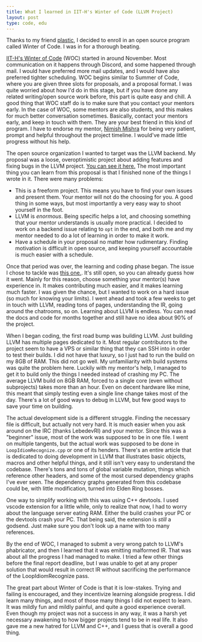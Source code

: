 ```yaml
---
title: What I learned in IIT-H's Winter of Code (LLVM Project)
layout: post
type: code, edu
---
```


Thanks to my friend [plastic](https://akshitadixit.github.io/), I decided to enroll in an open source program
called Winter of Code. I was in for a thorough beating.

[IIT-H's Winter of Code](https://gdsc-woc.tech/) (WOC) started in around November. Most communication on it happens through 
Discord, and some happened through mail. I would have preferred more mail updates, and I would have also preferred tighter
scheduling. WOC begins similar to Summer of Code, where you are given three slots for proposals, and a 
proposal format. I was quite worried about how I'd do in this stage, but if you have done any related writing/open source work
before, this part is quite easy and chill. A good thing that WOC staff do is to make sure that you contact your mentors early.
In the case of WOC, some mentors are also students, and this makes for much better conversation sometimes. Basically, 
contact your mentors early, and keep in touch with them. They are your best friend in this kind of program.
I have to endorse my mentor, [Nimish Mishra](https://github.com/NimishMishra) for being very patient, prompt and helpful
throughout the project timeline. I would've made little progress without his help.

The open source organization I wanted to target was the LLVM backend. My proposal was a loose, overoptimistic project about
adding features and fixing bugs in the LLVM project.
[You can see it here.](https://docs.google.com/document/d/1oYlmuBohbZYsDE_3Ajp70blvm73SH5tryUoljzACAQs/edit?usp=sharing)
The most important thing you can learn from this proposal is that I finished none of the things I wrote in it. There were many
problems:
- This is a freeform project. This means you have to find your own issues and present them. Your mentor will not do the choosing
  for you. A good thing in some ways, but most importantly a very easy way to shoot yourself in the foot.
- LLVM is *enormous*. Being specific helps a lot, and choosing something that your mentor understands is usually more practical.
  I decided to work on a backend issue relating to `opt` in the end, and both me and my mentor needed to do a lot of learning 
  in order to make it work.
- Have a schedule in your proposal no matter how rudimentary. Finding motivation is difficult in open source, and keeping
  yourself accountable is much easier with a schedule.

Once that period was over, the learning and coding phase began. The issue I chose to tackle was
[this one.](https://github.com/llvm/llvm-project/issues/50308#issuecomment-1007952551). It's still open, so you can already 
guess how it went. Mainly for this reason, choose something your mentor(s) have experience in. It makes contributing much 
easier, and it makes learning much faster. I was given the chance, but I wanted to work on a hard issue (so much for knowing 
your limits). I went ahead and took a few weeks to get in touch with LLVM, reading tons of pages, understanding the IR, going
around the chatrooms, so on. Learning about LLVM is endless. You can read the docs and code for months together and still have
no idea about 90% of the project.

When I began coding, the first road bump was building LLVM. Just building LLVM has multiple pages dedicated to it. Most 
regular contributors to the project seem to have a VPS or similar thing that they can SSH into in order to test their builds.
I did not
have that luxury, so I just had to run the build on my 8GB of RAM. This did not go well. My unfamiliarity with build systems was
quite the problem here. Luckily with my mentor's help, I managed to get it to build only the things I needed instead of
crashing my PC. The average LLVM build on 8GB RAM, forced to a single core (even without subprojects) takes more than an hour.
Even on decent hardware like mine, this meant
that simply testing even a single line change takes most of the day. There's a lot of good ways to debug in LLVM, but few good
ways to save your time on building.

The actual development side is a different struggle. Finding the necessary file is difficult, but actually not very hard. It is
much easier when you ask around on the IRC (thanks LebedevRI) and your mentor. Since this was a "beginner" issue, most of the
work was supposed to be in one file. I went on multiple tangents, but the actual work was supposed to be done in 
`LoopIdiomRecognize.cpp` or one of its henders. There's an entire article that is dedicated to doing development in LLVM that
illustrates basic objects, macros and other helpful things, and it still isn't very easy to understand the codebase. There's tons
and tons of global variable mutation, things which reference other headers, and some of the most cursed dependency graphs I've
ever seen. The dependency graphs generated from this codebase could be, with little modification, turned into Elden Ring
bosses.

One way to simplify working with this was using C++ devtools. I used vscode extension for a little while, only to realize that
now, I had to worry about the language server eating RAM. Either the build crashes your PC or the devtools crash your PC. That
being said, the extension is *still* a godsend. Just make sure you don't look up a name with too many references.

By the end of WOC, I managed to submit a very wrong patch to LLVM's phabricator, and then I learned that it was emitting
malformed IR. That was about all the progress I had managed to make. I tried a few other things before the final report 
deadline, but I was unable to get at any proper solution that would result in correct IR without sacrificing the performance of
the LoopIdiomRecognize pass. 

The great part about Winter of Code is that it is low-stakes. Trying and failing is encouraged, and they incentivize learning
alongside progress. I did learn many things, and most of those many things I did not expect to learn. It was mildly fun and
mildly painful, and quite a good experience overall. Even though my project was not a success in any way, it was a harsh yet
necessary awakening to how bigger projects tend to be in real life. It also gave me a new hatred for LLVM and C++, and I guess
that is overall a good thing.